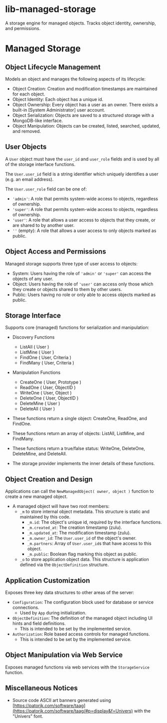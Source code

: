# lib-managed-storage
A storage engine for managed objects. Tracks object identity, ownership, and permissions.


Managed Storage
==========================================

Object Lifecycle Management
---------------------------------------------------------------------
Models an object and manages the following aspects of its lifecycle:
- Object Creation: Creation and modification timestamps are maintained for each object.
- Object Identity: Each object has a unique id.
- Object Ownership: Every object has a user as an owner. There exists a built-in [System Administrator] user account.
- Object Serialization: Objects are saved to a structured storage with a MongoDB-like interface.
- Object Manipulation: Objects can be created, listed, searched, updated, and removed.


User Objects
---------------------------------------------------------------------
A `User` object must have the `user_id` and `user_role` fields and is used by all of the storage interface functions.

The `User.user_id` field is a string identifier which uniquely identifies a user (e.g. an email address).

The `User.user_role` field can be one of:
- `'admin'`: A role that permits system-wide access to objects, regardless of ownership.
- `'super'`: A role that permits system-wide access to objects, regardless of ownership.
- `'user'`: A role that allows a user access to objects that they create, or are shared to by another user.
- `''` (empty): A role that allows a user access to only objects marked as public.


Object Access and Permissions
---------------------------------------------------------------------
Managed storage supports three type of user access to objects:
- System: Users having the role of `'admin'` or `'super'` can access the objects of any user.
- Object: Users having the role of `'user'` can access only those which they create or objects shared to them by other users.
- Public: Users having no role or only able to access objects marked as public.


Storage Interface
---------------------------------------------------------------------
Supports core (managed) functions for serialization and manipulation:

- Discovery Functions
	- ListAll		( User )
	- ListMine		( User )
	- FindOne		( User, Criteria )
	- FindMany		( User, Criteria )
	<!--
	- FindName		( User, Name ) *(TBD: implement in ManagedHierarchy.js)*
	- FindChild		( User, Path ) *(TBD: implement in ManagedHierarchy.js)*
	- FindChildren	( User, Path ) *(TBD: implement in ManagedHierarchy.js)*
	-->

- Manipulation Functions
	- CreateOne		( User, Prototype )
	- ReadOne		( User, ObjectID )
	- WriteOne		( User, Object )
	- DeleteOne		( User, ObjectID )
	- DeleteMine	( User )
	- DeleteAll		( User )
	<!--
	- SetPath		( User, ObjectID, Path ) *(TBD: implement in ManagedHierarchy.js)*
	-->

- These functions return a single object: CreateOne, ReadOne, and FindOne.
- These functions return an array of objects: ListAll, ListMine, and FindMany.
- These functions return a true/false status: WriteOne, DeleteOne, DeleteMine, and DeleteAll.
- The storage provider implements the inner details of these functions.


Object Creation and Design
---------------------------------------------------------------------
Applications can call the `NewManagedObject( owner, object )` function to create a new managed object.

- A managed object will have two root members:
	- `_m` to store internal object metadata. This structure is static and maintained by this code.
		- `_m.id`: The object's unique id, required by the interface functions.
		- `_m.created_at`: The creation timestamp (zulu).
		- `_m.updated_at`: The modification timestamp (zulu).
		- `_m.owner_id`: The `User.user_id` of the object's owner.
		- `_m.partners`: Array of `User.user_id`s that have access to this object.
		- `_m.public`: Boolean flag marking this object as public.
		<!--
		- `_m.name`: An application maintained field used when calling the `FindName` function. *(TBD: implement in ManagedHierarchy.js)*
		- `_m.path`: An application maintained field used when calling the `FindChildren` function. *(TBD: implement in ManagedHierarchy.js)*
		-->
	- `_o` to store application object data. This structure is application defined via the `ObjectDefinition` structure.


Application Customization
---------------------------------------------------------------------
Exposes three key data structures to other areas of the server:
- `Configuration`: The configuration block used for database or service connections.
	- Used by `App` during initialization.
- `ObjectDefinition`: The definition of the managed object including UI hints and field definitions.
	- This is intended to be set by the implemented service.
- `Authorization`: Role based access controls for managed functions.
	- This is intended to be set by the implemented service.


Object Manipulation via Web Service
---------------------------------------------------------------------
Exposes managed functions via web services with the `StorageService` function.


Miscellaneous Notices
---------------------------------------------------------------------
- Source code ASCII art banners generated using [https://patorjk.com/software/taag](https://patorjk.com/software/taag/#p=display&f=Univers) with the "Univers" font.
